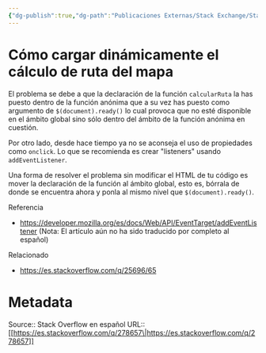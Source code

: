 ```yaml
---
{"dg-publish":true,"dg-path":"Publicaciones Externas/Stack Exchange/Stack Overflow en español/es.stackoverflow.com-278657.md","permalink":"/publicaciones-externas/stack-exchange/stack-overflow-en-espanol/es-stackoverflow-com-278657/","title":"Cómo cargar dinámicamente el cálculo de ruta del mapa","hide":true,"noteIcon":"\"0\"","created":"2024-04-03T12:49:10.506-06:00","updated":"2024-04-05T16:43:55.572-06:00"}
---
```


# Cómo cargar dinámicamente el cálculo de ruta del mapa

El problema se debe a que la declaración de la función `calcularRuta` la has puesto dentro de la función anónima  que a su vez has puesto como argumento de `$(document).ready()` lo cual provoca que no esté disponible en el ámbito global sino sólo dentro del ámbito de la función anónima en cuestión.

Por otro lado, desde hace tiempo ya no se aconseja el uso de propiedades como `onclick`. Lo que se recomienda es crear "listeners" usando `addEventListener`.

Una forma de resolver el problema sin modificar el HTML de tu código es mover la declaración de la función al ámbito global, esto es, bórrala de donde se encuentra ahora y ponla al mismo nivel que `$(document).ready()`.

Referencia

- https://developer.mozilla.org/es/docs/Web/API/EventTarget/addEventListener (Nota: El artículo aún no ha sido traducido por completo al español)

Relacionado

- https://es.stackoverflow.com/q/25696/65

# Metadata
Source:: Stack Overflow en español
URL:: [[https://es.stackoverflow.com/q/278657\|https://es.stackoverflow.com/q/278657]]

